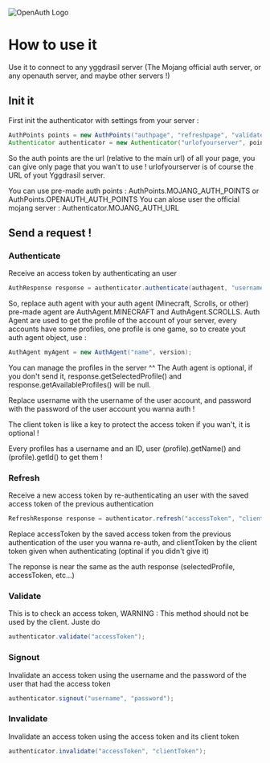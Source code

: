 ![OpenAuth Logo](http://image.noelshack.com/fichiers/2015/20/1431453946-banierreoauth.png)

# How to use it
Use it to connect to any yggdrasil server (The Mojang official auth server, or any openauth server, and maybe other servers !)

## Init it
First init the authenticator with settings from your server : 
```java
AuthPoints points = new AuthPoints("authpage", "refreshpage", "validatepage", "signoutpage", "invalidatepage");
Authenticator authenticator = new Authenticator("urlofyourserver", points);
```

So the auth points are the url (relative to the main url) of all your page, you can give only page that you wan't to use !
urlofyourserver is of course the URL of yout Yggdrasil server.

You can use pre-made auth points : AuthPoints.MOJANG_AUTH_POINTS or AuthPoints.OPENAUTH_AUTH_POINTS
You can alose user the official mojang server : Authenticator.MOJANG_AUTH_URL

## Send a request !
### Authenticate
Receive an access token by authenticating an user
```java
AuthResponse response = authenticator.authenticate(authagent, "username", "password", "clientToken");
```

So, replace auth agent with your auth agent (Minecraft, Scrolls, or other) pre-made agent are AuthAgent.MINECRAFT and AuthAgent.SCROLLS. Auth Agent are used to get the profile of the account of your server, every accounts have some profiles, one profile is one game, so to create yout auth agent object, use :
```java
AuthAgent myAgent = new AuthAgent("name", version);
```
You can manage the profiles in the server ^^
The Auth agent is optional, if you don't send it, response.getSelectedProfile() and response.getAvailableProfiles() will be null.

Replace username with the username of the user account, and password with the password of the user account you wanna auth !

The client token is like a key to protect the access token if you wan't, it is optional !

Every profiles has a username and an ID, user (profile).getName() and (profile).getId() to get them !

### Refresh
Receive a new access token by re-authenticating an user with the saved access token of the previous authentication
```java
RefreshResponse response = authenticator.refresh("accessToken", "clientToken");
```

Replace accessToken by the saved access token from the previous authentication of the user you wanna re-auth, and clientToken by the client token given when authenticating (optinal if you didn't give it)

The reponse is near the same as the auth response (selectedProfile, accessToken, etc...)

### Validate
This is to check an access token, WARNING : This method should not be used by the client. Juste do
```java
authenticator.validate("accessToken");
```

### Signout
Invalidate an access token using the username and the password of the user that had the access token
```java
authenticator.signout("username", "password");
```

### Invalidate
Invalidate an access token using the access token and its client token
```java
authenticator.invalidate("accessToken", "clientToken");
```
